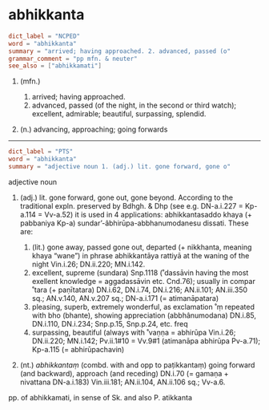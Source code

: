 # abhikkanta

``` toml
dict_label = "NCPED"
word = "abhikkanta"
summary = "arrived; having approached. 2. advanced, passed (o"
grammar_comment = "pp mfn. & neuter"
see_also = ["abhikkamati"]
```

1. (mfn.)
   1. arrived; having approached.
   2. advanced, passed (of the night, in the second or third watch); excellent, admirable; beautiful, surpassing, splendid.

2. (n.) advancing, approaching; going forwards

--------------------

``` toml
dict_label = "PTS"
word = "abhikkanta"
summary = "adjective noun 1. (adj.) lit. gone forward, gone o"
```

adjective noun

1. (adj.) lit. gone forward, gone out, gone beyond. According to the traditional expln. preserved by Bdhgh. & Dhp (see e.g. DN\-a.i.227 = Kp\-a.114 = Vv\-a.52) it is used in 4 applications: abhikkantasaddo khaya (\+ pabbaniya Kp\-a) sundar’\-âbhirūpa\-abbhanumodanesu dissati. These are:
   1. (lit.) gone away, passed gone out, departed (\+ nikkhanta, meaning khaya “wane”) in phrase abhikkantāya rattiyā at the waning of the night Vin.i.26; DN.ii.220; MN.i.142.
   2. excellent, supreme (sundara) Snp.1118 (˚dassāvin having the most exellent knowledge = aggadassāvin etc. Cnd.76); usually in compar ˚tara (\+ paṇītatara) DN.i.62, DN.i.74, DN.i.216; AN.ii.101; AN.iii.350 sq.; AN.v.140, AN.v.207 sq.; DN\-a.i.171 (= atimanāpatara)
   3. pleasing, superb, extremely wonderful, as exclamation ˚ṃ repeated with bho (bhante), showing appreciation (abbhânumodana) DN.i.85, DN.i.110, DN.i.234; Snp.p.15, Snp.p.24, etc. freq
   4. surpassing, beautiful (always with ˚vaṇṇa = abhirūpa Vin.i.26; DN.ii.220; MN.i.142; Pv.ii.1#10 = Vv.9#1 (atimanāpa abhirūpa Pv\-a.71); Kp\-a.115 (= abhirūpachavin)

2. (nt.) *abhikkantaṃ* (combd. with and opp to paṭikkantaṃ) going forward (and backward), approach (and receding) DN.i.70 (= gamaṇa \+ nivattana DN\-a.i.183) Vin.iii.181; AN.ii.104, AN.ii.106 sq.; Vv\-a.6.

pp. of abhikkamati, in sense of Sk. and also P. atikkanta

